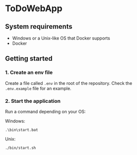 # ToDoWebApp

## System requirements

- Windows or a Unix-like OS that Docker supports
- Docker

## Getting started

### 1. Create an env file

Create a file called `.env` in the root of the repository. Check the `.env.example` file for an example.

### 2. Start the application

Run a command depending on your OS:

Windows:

```
.\bin\start.bat
```

Unix:

```
./bin/start.sh
```
